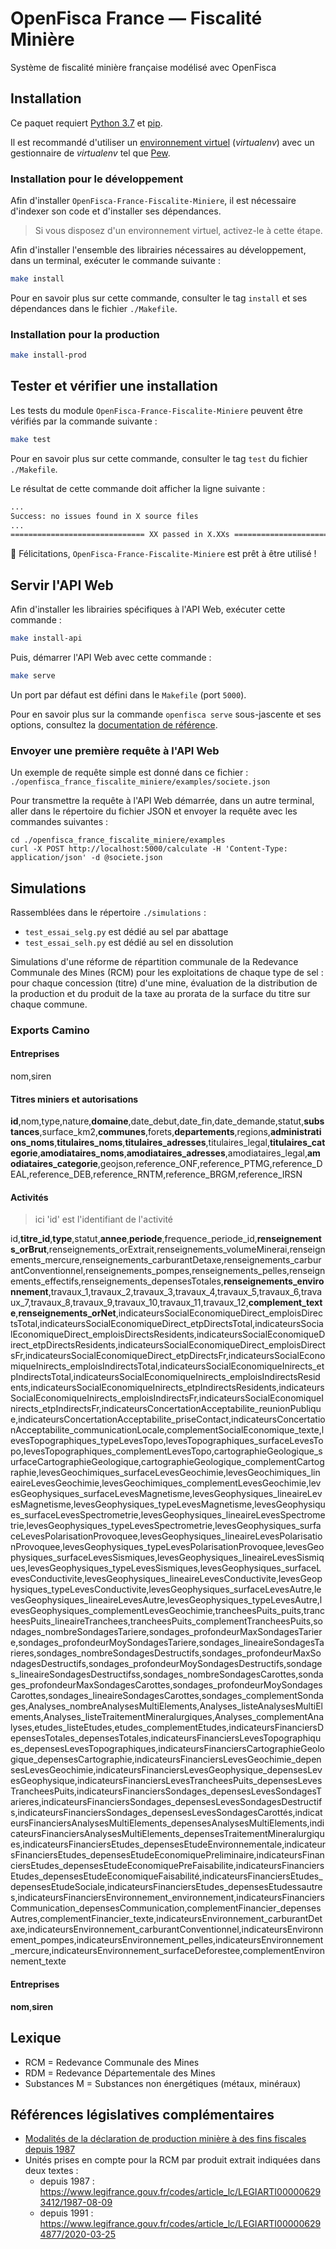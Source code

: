 # OpenFisca France — Fiscalité Minière

Système de fiscalité minière française modélisé avec OpenFisca

## Installation

Ce paquet requiert [Python 3.7](https://www.python.org/downloads/release/python-370/) et [pip](https://pip.pypa.io/en/stable/installing/).

Il est recommandé d'utiliser un [environnement virtuel](https://virtualenv.pypa.io/en/stable/) (_virtualenv_) avec un gestionnaire de _virtualenv_ tel que [Pew](https://github.com/berdario/pew).

### Installation pour le développement

Afin d'installer `OpenFisca-France-Fiscalite-Miniere`, il est nécessaire d'indexer son code et d'installer ses dépendances.

> Si vous disposez d'un environnement virtuel, activez-le à cette étape.

Afin d'installer l'ensemble des librairies nécessaires au développement, dans un terminal, exécuter le commande suivante :

```sh
make install
```

Pour en savoir plus sur cette commande, consulter le tag `install` et ses dépendances dans le fichier `./Makefile`.

### Installation pour la production

```sh
make install-prod
```

## Tester et vérifier une installation

Les tests du module `OpenFisca-France-Fiscalite-Miniere` peuvent être vérifiés par la commande suivante :

```sh
make test
```

Pour en savoir plus sur cette commande, consulter le tag `test` du fichier `./Makefile`.

Le résultat de cette commande doit afficher la ligne suivante :

```sh
...
Success: no issues found in X source files
...
============================== XX passed in X.XXs ==============================
```

🎉 Félicitations, `OpenFisca-France-Fiscalite-Miniere` est prêt à être utilisé !

## Servir l'API Web

Afin d'installer les librairies spécifiques à l'API Web, exécuter cette commande :

```sh
make install-api
```

Puis, démarrer l'API Web avec cette commande :

```sh
make serve
```

Un port par défaut est défini dans le `Makefile` (port `5000`).

Pour en savoir plus sur la commande `openfisca serve` sous-jascente et ses options, consultez la [documentation de référence](https://openfisca.org/doc/openfisca-python-api/openfisca_serve.html).

### Envoyer une première requête à l'API Web

Un exemple de requête simple est donné dans ce fichier :
`./openfisca_france_fiscalite_miniere/examples/societe.json`

Pour transmettre la requête à l'API Web démarrée, dans un autre terminal, aller dans le répertoire du fichier JSON et envoyer la requête avec les commandes suivantes :

```
cd ./openfisca_france_fiscalite_miniere/examples
curl -X POST http://localhost:5000/calculate -H 'Content-Type: application/json' -d @societe.json
```

## Simulations

Rassemblées dans le répertoire `./simulations` :

* `test_essai_selg.py` est dédié au sel par abattage
* `test_essai_selh.py` est dédié au sel en dissolution

Simulations d'une réforme de répartition communale de la Redevance Communale
des Mines (RCM) pour les exploitations de chaque type de sel :
pour chaque concession (titre) d'une mine, évaluation de la distribution
de la production et du produit de la taxe au prorata de la surface du titre
sur chaque commune.

### Exports Camino

#### Entreprises

nom,siren

#### Titres miniers et autorisations

**id**,nom,type,nature,**domaine**,date_debut,date_fin,date_demande,statut,**substances**,surface_km2,**communes**,forets,**departements**,regions,**administrations_noms**,**titulaires_noms**,**titulaires_adresses**,titulaires_legal,**titulaires_categorie**,**amodiataires_noms**,**amodiataires_adresses**,amodiataires_legal,**amodiataires_categorie**,geojson,reference_ONF,reference_PTMG,reference_DEAL,reference_DEB,reference_RNTM,reference_BRGM,reference_IRSN

#### Activités

> ici 'id' est l'identifiant de l'activité

id,**titre_id**,**type**,statut,**annee**,**periode**,frequence_periode_id,**renseignements_orBrut**,renseignements_orExtrait,renseignements_volumeMinerai,renseignements_mercure,renseignements_carburantDetaxe,renseignements_carburantConventionnel,renseignements_pompes,renseignements_pelles,renseignements_effectifs,renseignements_depensesTotales,**renseignements_environnement**,travaux_1,travaux_2,travaux_3,travaux_4,travaux_5,travaux_6,travaux_7,travaux_8,travaux_9,travaux_10,travaux_11,travaux_12,**complement_texte**,**renseignements_orNet**,indicateursSocialEconomiqueDirect_emploisDirectsTotal,indicateursSocialEconomiqueDirect_etpDirectsTotal,indicateursSocialEconomiqueDirect_emploisDirectsResidents,indicateursSocialEconomiqueDirect_etpDirectsResidents,indicateursSocialEconomiqueDirect_emploisDirectsFr,indicateursSocialEconomiqueDirect_etpDirectsFr,indicateursSocialEconomiqueInirects_emploisIndirectsTotal,indicateursSocialEconomiqueInirects_etpIndirectsTotal,indicateursSocialEconomiqueInirects_emploisIndirectsResidents,indicateursSocialEconomiqueInirects_etpIndirectsResidents,indicateursSocialEconomiqueInirects_emploisIndirectsFr,indicateursSocialEconomiqueInirects_etpIndirectsFr,indicateursConcertationAcceptabilite_reunionPublique,indicateursConcertationAcceptabilite_priseContact,indicateursConcertationAcceptabilite_communicationLocale,complementSocialEconomique_texte,levesTopographiques_typeLevesTopo,levesTopographiques_surfaceLevesTopo,levesTopographiques_complementLevesTopo,cartographieGeologique_surfaceCartographieGeologique,cartographieGeologique_complementCartographie,levesGeochimiques_surfaceLevesGeochimie,levesGeochimiques_lineaireLevesGeochimie,levesGeochimiques_complementLevesGeochimie,levesGeophysiques_surfaceLevesMagnetisme,levesGeophysiques_lineaireLevesMagnetisme,levesGeophysiques_typeLevesMagnetisme,levesGeophysiques_surfaceLevesSpectrometrie,levesGeophysiques_lineaireLevesSpectrometrie,levesGeophysiques_typeLevesSpectrometrie,levesGeophysiques_surfaceLevesPolarisationProvoquee,levesGeophysiques_lineaireLevesPolarisationProvoquee,levesGeophysiques_typeLevesPolarisationProvoquee,levesGeophysiques_surfaceLevesSismiques,levesGeophysiques_lineaireLevesSismiques,levesGeophysiques_typeLevesSismiques,levesGeophysiques_surfaceLevesConductivite,levesGeophysiques_lineaireLevesConductivite,levesGeophysiques_typeLevesConductivite,levesGeophysiques_surfaceLevesAutre,levesGeophysiques_lineaireLevesAutre,levesGeophysiques_typeLevesAutre,levesGeophysiques_complementLevesGeochimie,trancheesPuits_puits,trancheesPuits_lineaireTranchees,trancheesPuits_complementTrancheesPuits,sondages_nombreSondagesTariere,sondages_profondeurMaxSondagesTariere,sondages_profondeurMoySondagesTariere,sondages_lineaireSondagesTarieres,sondages_nombreSondagesDestructifs,sondages_profondeurMaxSondagesDestructifs,sondages_profondeurMoySondagesDestructifs,sondages_lineaireSondagesDestructifss,sondages_nombreSondagesCarottes,sondages_profondeurMaxSondagesCarottes,sondages_profondeurMoySondagesCarottes,sondages_lineaireSondagesCarottes,sondages_complementSondages,Analyses_nombreAnalysesMultiElements,Analyses_listeAnalysesMultiElements,Analyses_listeTraitementMineralurgiques,Analyses_complementAnalyses,etudes_listeEtudes,etudes_complementEtudes,indicateursFinanciersDepensesTotales_depensesTotales,indicateursFinanciersLevesTopographiques_depensesLevesTopographiques,indicateursFinanciersCartographieGeologique_depensesCartographie,indicateursFinanciersLevesGeochimie_depensesLevesGeochimie,indicateursFinanciersLevesGeophysique_depensesLevesGeophysique,indicateursFinanciersLevesTrancheesPuits_depensesLevesTrancheesPuits,indicateursFinanciersSondages_depensesLevesSondagesTarieres,indicateursFinanciersSondages_depensesLevesSondagesDestructifs,indicateursFinanciersSondages_depensesLevesSondagesCarottés,indicateursFinanciersAnalysesMultiElements_depensesAnalysesMultiElements,indicateursFinanciersAnalysesMultiElements_depensesTraitementMineralurgiques,indicateursFinanciersEtudes_depensesEtudeEnvironnementale,indicateursFinanciersEtudes_depensesEtudeEconomiquePreliminaire,indicateursFinanciersEtudes_depensesEtudeEconomiquePreFaisabilite,indicateursFinanciersEtudes_depensesEtudeEconomiqueFaisabilité,indicateursFinanciersEtudes_depensesEtudeSociale,indicateursFinanciersEtudes_depensesEtudessautres,indicateursFinanciersEnvironnement_environnement,indicateursFinanciersCommunication_depensesCommunication,complementFinancier_depensesAutres,complementFinancier_texte,indicateursEnvironnement_carburantDetaxe,indicateursEnvironnement_carburantConventionnel,indicateursEnvironnement_pompes,indicateursEnvironnement_pelles,indicateursEnvironnement_mercure,indicateursEnvironnement_surfaceDeforestee,complementEnvironnement_texte

#### Entreprises

**nom**,**siren**



## Lexique

* RCM = Redevance Communale des Mines
* RDM = Redevance Départementale des Mines
* Substances M = Substances non énergétiques (métaux, minéraux)

## Références législatives complémentaires

* [Modalités de la déclaration de production minière à des fins fiscales depuis 1987](https://beta.legifrance.gouv.fr/codes/article_lc/LEGIARTI000006293414/1987-08-09)
* Unités prises en compte pour la RCM par produit extrait indiquées dans deux textes :
  - depuis 1987 : https://www.legifrance.gouv.fr/codes/article_lc/LEGIARTI000006293412/1987-08-09
  - depuis 1991 : https://www.legifrance.gouv.fr/codes/article_lc/LEGIARTI000006294877/2020-03-25
